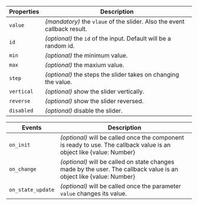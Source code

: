 | Properties | Description                                                              |
| ---------- | ------------------------------------------------------------------------ |
| `value`    | _(mandatory)_ the `vlaue` of the slider. Also the event callback result. |
| `id`       | _(optional)_ the `id` of the input. Default will be a random id.         |
| `min`      | _(optional)_ the minimum value.                                          |
| `max`      | _(optional)_ the maxium value.                                           |
| `step`     | _(optional)_ the steps the slider takes on changing the value.           |
| `vertical` | _(optional)_ show the slider vertically.                                 |
| `reverse`  | _(optional)_ show the slider reversed.                                   |
| `disabled` | _(optional)_ disable the slider.                                         |

| Events            | Description                                                                                                          |
| ----------------- | -------------------------------------------------------------------------------------------------------------------- |
| `on_init`         | _(optional)_ will be called once the component is ready to use. The callback value is an object like {value: Number} |
| `on_change`       | _(optional)_ will be called on state changes made by the user. The callback value is an object like {value: Number}  |
| `on_state_update` | _(optional)_ will be called once the parameter `value` changes its value.                                            |
